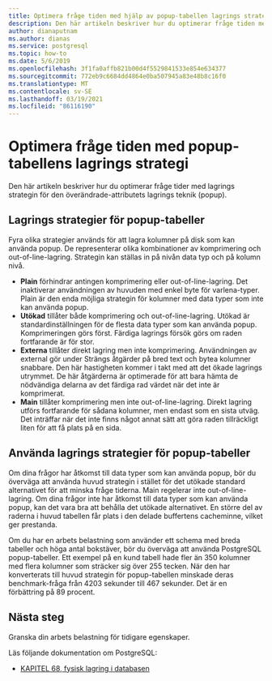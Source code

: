 ```yaml
---
title: Optimera fråge tiden med hjälp av popup-tabellen lagrings strategi i Azure Database for PostgreSQL-enskild server
description: Den här artikeln beskriver hur du optimerar fråge tiden med en lagrings strategi för popup-tabeller på en Azure Database for PostgreSQL-enskild server.
author: dianaputnam
ms.author: dianas
ms.service: postgresql
ms.topic: how-to
ms.date: 5/6/2019
ms.openlocfilehash: 3f1fa0affb821b00d4f5529841533e854e634377
ms.sourcegitcommit: 772eb9c6684dd4864e0ba507945a83e48b8c16f0
ms.translationtype: MT
ms.contentlocale: sv-SE
ms.lasthandoff: 03/19/2021
ms.locfileid: "86116190"
---
```

# <a name="optimize-query-time-with-the-toast-table-storage-strategy"></a>Optimera fråge tiden med popup-tabellens lagrings strategi 
Den här artikeln beskriver hur du optimerar fråge tider med lagrings strategin för den överändrade-attributets lagrings teknik (popup).

## <a name="toast-table-storage-strategies"></a>Lagrings strategier för popup-tabeller
Fyra olika strategier används för att lagra kolumner på disk som kan använda popup. De representerar olika kombinationer av komprimering och out-of-line-lagring. Strategin kan ställas in på nivån data typ och på kolumn nivå.
- **Plain** förhindrar antingen komprimering eller out-of-line-lagring. Det inaktiverar användningen av huvuden med enkel byte för varlena-typer. Plain är den enda möjliga strategin för kolumner med data typer som inte kan använda popup.
- **Utökad** tillåter både komprimering och out-of-line-lagring. Utökad är standardinställningen för de flesta data typer som kan använda popup. Komprimeringen görs först. Färdiga lagrings försök görs om raden fortfarande är för stor.
- **Externa** tillåter direkt lagring men inte komprimering. Användningen av external gör under Strängs åtgärder på bred text och bytea kolumner snabbare. Den här hastigheten kommer i takt med att det ökade lagrings utrymmet. De här åtgärderna är optimerade för att bara hämta de nödvändiga delarna av det färdiga rad värdet när det inte är komprimerat.
- **Main** tillåter komprimering men inte out-of-line-lagring. Direkt lagring utförs fortfarande för sådana kolumner, men endast som en sista utväg. Det inträffar när det inte finns något annat sätt att göra raden tillräckligt liten för att få plats på en sida.

## <a name="use-toast-table-storage-strategies"></a>Använda lagrings strategier för popup-tabeller
Om dina frågor har åtkomst till data typer som kan använda popup, bör du överväga att använda huvud strategin i stället för det utökade standard alternativet för att minska fråge tiderna. Main regelerar inte out-of-line-lagring. Om dina frågor inte har åtkomst till data typer som kan använda popup, kan det vara bra att behålla det utökade alternativet. En större del av raderna i huvud tabellen får plats i den delade buffertens cacheminne, vilket ger prestanda.

Om du har en arbets belastning som använder ett schema med breda tabeller och höga antal bokstäver, bör du överväga att använda PostgreSQL popup-tabeller. Ett exempel på en kund tabell hade fler än 350 kolumner med flera kolumner som sträcker sig över 255 tecken. När den har konverterats till huvud strategin för popup-tabellen minskade deras benchmark-fråga från 4203 sekunder till 467 sekunder. Det är en förbättring på 89 procent.

## <a name="next-steps"></a>Nästa steg
Granska din arbets belastning för tidigare egenskaper. 

Läs följande dokumentation om PostgreSQL: 
- [KAPITEL 68, fysisk lagring i databasen](https://www.postgresql.org/docs/current/storage-toast.html) 